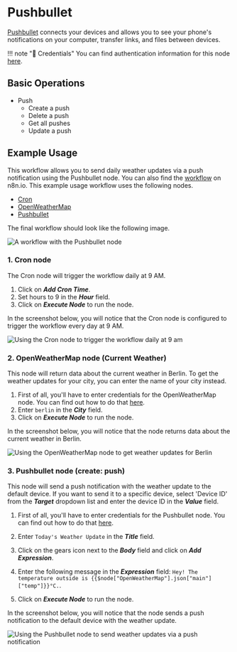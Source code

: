 # Pushbullet

[Pushbullet](https://www.pushbullet.com/) connects your devices and allows you to see your phone's notifications on your computer, transfer links, and files between devices.

!!! note "🔑 Credentials"
    You can find authentication information for this node [here](/workflow/integrations/credentials/pushbullet/).


## Basic Operations

* Push
    * Create a push
    * Delete a push
    * Get all pushes
    * Update a push

## Example Usage

This workflow allows you to send daily weather updates via a push notification using the Pushbullet node. You can also find the [workflow](https://n8n.io/workflows/740) on n8n.io. This example usage workflow uses the following nodes.
- [Cron](/workflow/integrations/core-nodes/n8n-nodes-base.cron/)
- [OpenWeatherMap](/workflow/integrations/nodes/n8n-nodes-base.openWeatherMap/)
- [Pushbullet]()

The final workflow should look like the following image.

![A workflow with the Pushbullet node](/_images/integrations/nodes/pushbullet/workflow.png)

### 1. Cron node

The Cron node will trigger the workflow daily at 9 AM.

1. Click on ***Add Cron Time***.
2. Set hours to 9 in the ***Hour*** field.
3. Click on ***Execute Node*** to run the node.

In the screenshot below, you will notice that the Cron node is configured to trigger the workflow every day at 9 AM.

![Using the Cron node to trigger the workflow daily at 9 am](/_images/integrations/nodes/pushbullet/cron_node.png)

### 2. OpenWeatherMap node (Current Weather)

This node will return data about the current weather in Berlin. To get the weather updates for your city, you can enter the name of your city instead.

1. First of all, you'll have to enter credentials for the OpenWeatherMap node. You can find out how to do that [here](/workflow/integrations/credentials/openWeatherMap/).
2. Enter `berlin` in the ***City*** field.
3. Click on ***Execute Node*** to run the node.

In the screenshot below, you will notice that the node returns data about the current weather in Berlin.

![Using the OpenWeatherMap node to get weather updates for Berlin](/_images/integrations/nodes/pushbullet/openweathermap_node.png)

### 3. Pushbullet node (create: push)

This node will send a push notification with the weather update to the default device. If you want to send it to a specific device, select 'Device ID' from the ***Target*** dropdown list and enter the device ID in the ***Value*** field.

1. First of all, you'll have to enter credentials for the Pushbullet node. You can find out how to do that [here](/workflow/integrations/credentials/pushbullet/).
2. Enter `Today's Weather Update` in the ***Title*** field.
3. Click on the gears icon next to the ***Body*** field and click on ***Add Expression***.

4. Enter the following message in the ***Expression*** field: `Hey! The temperature outside is {{$node["OpenWeatherMap"].json["main"]["temp"]}}°C.`.
5. Click on ***Execute Node*** to run the node.


In the screenshot below, you will notice that the node sends a push notification to the default device with the weather update.

![Using the Pushbullet node to send weather updates via a push notification](/_images/integrations/nodes/pushbullet/pushbullet_node.png)
